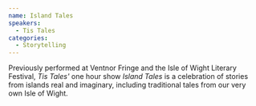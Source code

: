 ```yaml
---
name: Island Tales
speakers:
  - Tis Tales
categories:
  - Storytelling
---
```


Previously performed at Ventnor Fringe and the Isle of Wight Literary Festival, *Tis Tales'* one hour show *Island Tales* is a celebration of stories from islands real and imaginary, including traditional tales from our very own Isle of Wight.
